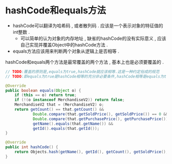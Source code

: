 # hashCode和equals方法

* hashCode可以翻译为哈希码 , 或者散列码 . 应该是一个表示对象的特征值的int整数 . 
  * 可以简单的认为对象的内存地址 , 缺省的hashCode的没有实际意义 , 应该自己实现并覆盖Object中的hashCode方法 . 
* equals方法应该用来判断两个对象从逻辑上是否相等 . 

hashCode和equals两个方法是最常覆盖的两个方法 , 基本上也是必须要覆盖的 .

```java
// TODO:覆盖的原则是,equals为true,hashCode就应该相等.这是一种约定俗成的规范
// TODO:即equals为true是hashCode相等的充分非必要条件,hashCode相等是equals为true的必要不充分条件

@Override
public boolean equals(Object o) {
    if (this == o) return true;
    if (!(o instanceof MerchandiseV2)) return false;
    MerchandiseV2 that = (MerchandiseV2) o;
    return getCount() == that.getCount() &&
            Double.compare(that.getSoldPrice(), getSoldPrice()) == 0 &&
            Double.compare(that.getPurchasePrice(), getPurchasePrice()) == 0 &&
            getName().equals(that.getName()) &&
            getId().equals(that.getId());
}

@Override
public int hashCode() {
    return Objects.hash(getName(), getId(), getCount(), getSoldPrice(), getPurchasePrice());
}
```



